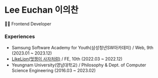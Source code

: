 # Lee Euchan 이의찬

👩‍💻 Frontend Developer  

### Experiences

- Samsung Software Academy for Youth(삼성청년SW아카데미) / Web, 9th (2023.01 ~ 2023.12)
- [LikeLion(멋쟁이 사자처럼)](https://github.com/Likelion-YeungNam-Univ) / FE, 10th (2022.03 ~ 2022.12)
- Yeungnam University(영남대학교) / Philosophy & Dept. of Computer Science Engineering (2016.03 ~ 2023.02)
